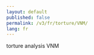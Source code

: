```yaml
---
layout: default
published: false
permalink: /v3/fr/torture/VNM/
lang: fr
---
```


torture analysis VNM
